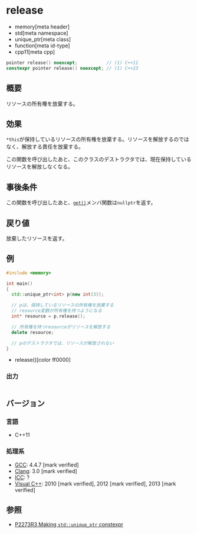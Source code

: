 # release
* memory[meta header]
* std[meta namespace]
* unique_ptr[meta class]
* function[meta id-type]
* cpp11[meta cpp]

```cpp
pointer release() noexcept;           // (1) C++11
constexpr pointer release() noexcept; // (1) C++23
```

## 概要
リソースの所有権を放棄する。


## 効果
`*this`が保持しているリソースの所有権を放棄する。リソースを解放するのではなく、解放する責任を放棄する。

この関数を呼び出したあと、このクラスのデストラクタでは、現在保持しているリソースを解放しなくなる。


## 事後条件
この関数を呼び出したあと、[`get()`](get.md)メンバ関数は`nullptr`を返す。


## 戻り値
放棄したリソースを返す。


## 例
```cpp example
#include <memory>

int main()
{
  std::unique_ptr<int> p(new int(3));

  // pは、保持しているリソースの所有権を放棄する
  // resource変数が所有権を持つようになる
  int* resource = p.release();

  // 所有権を持つresourceがリソースを解放する
  delete resource;

  // pのデストラクタでは、リソースが解放されない
}
```
* release()[color ff0000]

### 出力
```
```

## バージョン
### 言語
- C++11

### 処理系
- [GCC](/implementation.md#gcc): 4.4.7 [mark verified]
- [Clang](/implementation.md#clang): 3.0 [mark verified]
- [ICC](/implementation.md#icc): ?
- [Visual C++](/implementation.md#visual_cpp): 2010 [mark verified], 2012 [mark verified], 2013 [mark verified]


## 参照
- [P2273R3 Making `std::unique_ptr` constexpr](https://www.open-std.org/jtc1/sc22/wg21/docs/papers/2021/p2273r3.pdf)
